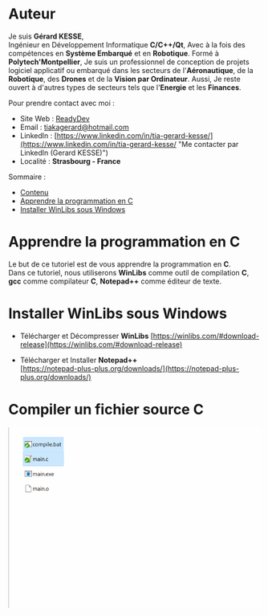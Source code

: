 # Auteur

Je suis **Gérard KESSE**,  
Ingénieur en Développement Informatique **C/C++/Qt**, Avec à la fois des compétences en **Système Embarqué** et en **Robotique**. Formé à **Polytech'Montpellier**, Je suis un professionnel de conception de projets logiciel applicatif ou embarqué dans les secteurs de l'**Aéronautique**, de la **Robotique**, des **Drones** et de la **Vision par Ordinateur**. Aussi, Je reste ouvert à d'autres types de secteurs tels que l'**Energie** et les **Finances**.

Pour prendre contact avec moi :

* Site Web : [ReadyDev](http://readydev.ovh "Accéder à mon site web (ReadyDev)")
* Email : [tiakagerard@hotmail.com](mailto:tiakagerard@hotmail.com?subject=Contact&body=Bonjour "Me contacter par email")
* LinkedIn : [https://www.linkedin.com/in/tia-gerard-kesse/](https://www.linkedin.com/in/tia-gerard-kesse/ "Me contacter par LinkedIn (Gerard KESSE)")
* Localité : **Strasbourg - France**

Sommaire :

* [Contenu](https://github.com/gkesse/ReadyCode)
* [Apprendre la programmation en C](#apprendre-la-programmation-en-c)
* [Installer WinLibs sous Windows](#installer-winlibs-sous-windows)

# Apprendre la programmation en C

Le but de ce tutoriel est de vous apprendre la programmation en **C**.  
Dans ce tutoriel, nous utiliserons **WinLibs** comme outil de compilation **C**,
**gcc** comme compilateur **C**,
**Notepad++** comme éditeur de texte.

# Installer WinLibs sous Windows

* Télécharger et Décompresser **WinLibs** 
[https://winlibs.com/#download-release](https://winlibs.com/#download-release)  

* Télécharger et Installer **Notepad++**  
[https://notepad-plus-plus.org/downloads/](https://notepad-plus-plus.org/downloads/)  

# Compiler un fichier source C

![compiler_un_fichier_source.gif](./img/compiler_un_fichier_source.gif)

